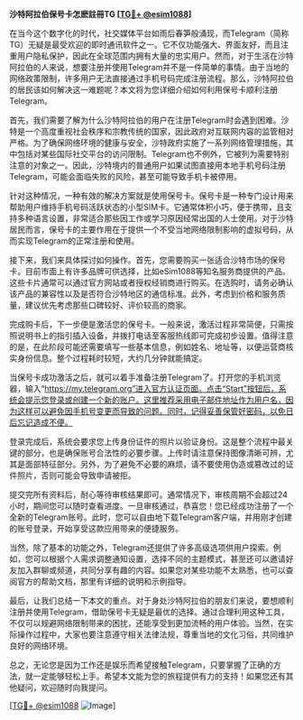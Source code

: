 **沙特阿拉伯保号卡怎麽註冊TG [[TG💪+ @esim1088](https://t.me/s/esim1088)]**

在当今这个数字化的时代，社交媒体平台如雨后春笋般涌现，而Telegram（简称TG）无疑是最受欢迎的即时通讯软件之一。它不仅功能强大、界面友好，而且注重用户隐私保护，因此在全球范围内拥有大量的忠实用户。然而，对于生活在沙特阿拉伯的人来说，想要注册并使用Telegram并不是一件简单的事情。由于当地的网络政策限制，许多用户无法直接通过手机号码完成注册流程。那么，沙特阿拉伯的居民该如何解决这一难题呢？本文将为您详细介绍如何利用保号卡顺利注册Telegram。

首先，我们需要了解为什么沙特阿拉伯的用户在注册Telegram时会遇到困难。沙特是一个高度重视社会秩序和宗教传统的国家，因此政府对互联网内容的监管相对严格。为了确保网络环境的健康与安全，沙特政府实施了一系列网络管理措施，其中包括对某些国际社交平台的访问限制。Telegram也不例外，它被列为需要特别注意的对象之一。因此，沙特境内的普通用户如果试图直接用本地手机号码注册Telegram，可能会面临失败的风险，甚至可能导致手机卡被停用。

针对这种情况，一种有效的解决方案就是使用保号卡。保号卡是一种专门设计用来帮助用户维持手机号码活跃状态的小型SIM卡。它通常体积小巧，便于携带，且支持多种语言设置，非常适合那些因工作或学习原因经常出国的人士使用。对于沙特居民而言，保号卡的主要作用在于提供一个不受当地网络限制影响的虚拟号码，从而实现Telegram的正常注册和使用。

接下来，我们来具体探讨如何操作。首先，您需要购买一张适合沙特市场的保号卡。目前市面上有许多品牌可供选择，比如eSim1088等知名服务商提供的产品。这些卡片通常可以通过官方网站或者授权经销商进行购买。在选购时，请务必确认该产品的兼容性以及是否符合沙特地区的通信标准。此外，考虑到价格和服务质量，建议优先考虑那些口碑较好、评价较高的商家。

完成购卡后，下一步便是激活您的保号卡。一般来说，激活过程非常简便，只需按照说明书上的指引插入设备，并拨打电话至客服热线即可完成初步设置。值得注意的是，在此阶段可能还需要填写一些基本信息，例如姓名、地址等，以便运营商核实身份信息。整个过程耗时较短，大约几分钟就能搞定。

当保号卡成功激活之后，就可以着手准备注册Telegram了。打开您的手机浏览器，输入“https://my.telegram.org”进入官方认证页面。点击“Start”按钮后，系统会提示您登录或创建一个新的账户。这里推荐采用电子邮件地址作为用户名，因为这样可以避免因手机号变更而导致的问题。同时，记得妥善保管好密码，以免日后忘记造成不便。

登录完成后，系统会要求您上传身份证件的照片以验证身份。这是整个流程中最关键的部分，也是确保账号合法性的必要步骤。上传时请注意保持图像清晰可辨，尤其是面部特征部分。另外，为了避免不必要的麻烦，请不要使用伪造或篡改过的证件照片，否则可能会导致申请被拒。

提交完所有资料后，耐心等待审核结果即可。通常情况下，审核周期不会超过24小时，期间您可以随时查看进度。一旦审核通过，恭喜您！您已经成功注册了一个全新的Telegram账号。此时，您可以自由地下载Telegram客户端，并用刚才创建的账号登录，开始享受这款应用带来的便捷服务。

当然，除了基本的功能之外，Telegram还提供了许多高级选项供用户探索。例如，您可以根据个人需求调整通知设置，选择不同的主题模式，甚至还可以邀请好友加入群聊或频道，共同分享有趣的内容。如果您对某些功能不太熟悉，也可以查阅官方的帮助文档，那里有详细的说明和示例指导。

最后，让我们总结一下本文的重点。对于身处沙特阿拉伯的朋友们来说，要想顺利注册并使用Telegram，借助保号卡无疑是最优的选择。通过合理利用这种工具，不仅可以规避网络限制带来的困扰，还能享受到更加流畅的用户体验。当然，在实际操作过程中，大家也要注意遵守相关法律法规，尊重当地的文化习俗，共同维护良好的网络环境。

总之，无论您是因为工作还是娱乐而希望接触Telegram，只要掌握了正确的方法，就一定能够轻松上手。希望本文能为您的旅程提供有力的支持！如果您还有其他疑问，欢迎随时向我提问。

[[TG💪+ @esim1088](https://t.me/s/esim1088) ![Image](https://i.postimg.cc/4NQfJmqS/Snipaste-2025-05-13-00-14-12.png)]